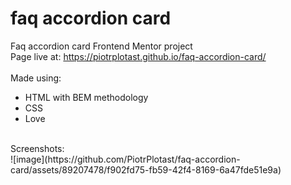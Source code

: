 # faq accordion card
 Faq accordion card Frontend Mentor project <br />
 Page live at: https://piotrplotast.github.io/faq-accordion-card/ <br />
 <br />
 Made using: <br />
 - HTML with BEM methodology
 - CSS
 - Love  <br />
 <br />
 Screenshots: <br />
 ![image](https://github.com/PiotrPlotast/faq-accordion-card/assets/89207478/f902fd75-fb59-42f4-8169-6a47fde51e9a)


